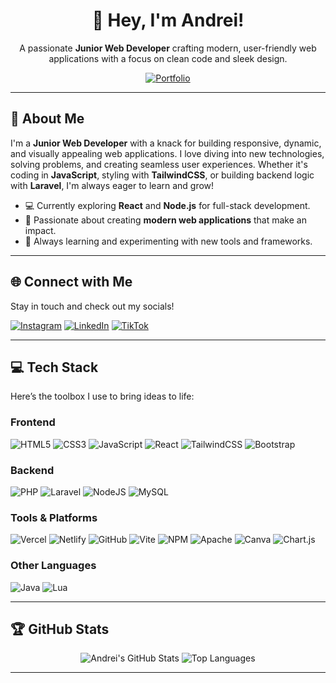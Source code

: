 <div align="center">
  <h1>👋 Hey, I'm Andrei!</h1>
  <p>A passionate <strong>Junior Web Developer</strong> crafting modern, user-friendly web applications with a focus on clean code and sleek design.</p>
  <a href="https://httpxen-portfolio.vercel.app/" target="_blank">
    <img src="https://img.shields.io/badge/Portfolio-%23121011.svg?style=for-the-badge&logo=vercel&logoColor=white" alt="Portfolio"/>
  </a>
</div>

---

## 🚀 About Me
I'm a **Junior Web Developer** with a knack for building responsive, dynamic, and visually appealing web applications. I love diving into new technologies, solving problems, and creating seamless user experiences. Whether it's coding in **JavaScript**, styling with **TailwindCSS**, or building backend logic with **Laravel**, I'm always eager to learn and grow!

- 💻 Currently exploring **React** and **Node.js** for full-stack development.
- 🎯 Passionate about creating **modern web applications** that make an impact.
- 🌱 Always learning and experimenting with new tools and frameworks.

---

## 🌐 Connect with Me
Stay in touch and check out my socials!

[![Instagram](https://img.shields.io/badge/Instagram-%23E4405F.svg?logo=Instagram&logoColor=white)](https://instagram.com/drei_xen)
[![LinkedIn](https://img.shields.io/badge/LinkedIn-%230077B5.svg?logo=linkedin&logoColor=white)](https://linkedin.com/in/tom-andrei-opulencia-1b5b90314/)
[![TikTok](https://img.shields.io/badge/TikTok-%23000000.svg?logo=TikTok&logoColor=white)](https://tiktok.com/@drei_xen)

---

## 💻 Tech Stack
Here’s the toolbox I use to bring ideas to life:

### Frontend
![HTML5](https://img.shields.io/badge/html5-%23E34F26.svg?style=for-the-badge&logo=html5&logoColor=white)
![CSS3](https://img.shields.io/badge/css3-%231572B6.svg?style=for-the-badge&logo=css3&logoColor=white)
![JavaScript](https://img.shields.io/badge/javascript-%23323330.svg?style=for-the-badge&logo=javascript&logoColor=%23F7DF1E)
![React](https://img.shields.io/badge/react-%2320232a.svg?style=for-the-badge&logo=react&logoColor=%2361DAFB)
![TailwindCSS](https://img.shields.io/badge/tailwindcss-%2338B2AC.svg?style=for-the-badge&logo=tailwind-css&logoColor=white)
![Bootstrap](https://img.shields.io/badge/bootstrap-%238511FA.svg?style=for-the-badge&logo=bootstrap&logoColor=white)

### Backend
![PHP](https://img.shields.io/badge/php-%23777BB4.svg?style=for-the-badge&logo=php&logoColor=white)
![Laravel](https://img.shields.io/badge/laravel-%23FF2D20.svg?style=for-the-badge&logo=laravel&logoColor=white)
![NodeJS](https://img.shields.io/badge/node.js-6DA55F?style=for-the-badge&logo=node.js&logoColor=white)
![MySQL](https://img.shields.io/badge/mysql-4479A1.svg?style=for-the-badge&logo=mysql&logoColor=white)

### Tools & Platforms
![Vercel](https://img.shields.io/badge/vercel-%23000000.svg?style=for-the-badge&logo=vercel&logoColor=white)
![Netlify](https://img.shields.io/badge/netlify-%23000000.svg?style=for-the-badge&logo=netlify&logoColor=#00C7B7)
![GitHub](https://img.shields.io/badge/github-%23121011.svg?style=for-the-badge&logo=github&logoColor=white)
![Vite](https://img.shields.io/badge/vite-%23646CFF.svg?style=for-the-badge&logo=vite&logoColor=white)
![NPM](https://img.shields.io/badge/NPM-%23CB3837.svg?style=for-the-badge&logo=npm&logoColor=white)
![Apache](https://img.shields.io/badge/apache-%23D42029.svg?style=for-the-badge&logo=apache&logoColor=white)
![Canva](https://img.shields.io/badge/Canva-%2300C4CC.svg?style=for-the-badge&logo=Canva&logoColor=white)
![Chart.js](https://img.shields.io/badge/chart.js-F5788D.svg?style=for-the-badge&logo=chart.js&logoColor=white)


### Other Languages
![Java](https://img.shields.io/badge/java-%23ED8B00.svg?style=for-the-badge&logo=openjdk&logoColor=white)
![Lua](https://img.shields.io/badge/lua-%232C2D72.svg?style=for-the-badge&logo=lua&logoColor=white)

---

## 🏆 GitHub Stats
<div align="center">
  <img src="https://github-readme-stats.vercel.app/api?username=your-github-username&show_icons=true&theme=radical&hide_border=true" alt="Andrei's GitHub Stats" />
  <img src="https://github-readme-stats.vercel.app/api/top-langs/?username=your-github-username&layout=compact&theme=radical&hide_border=true" alt="Top Languages" />
</div>

---
